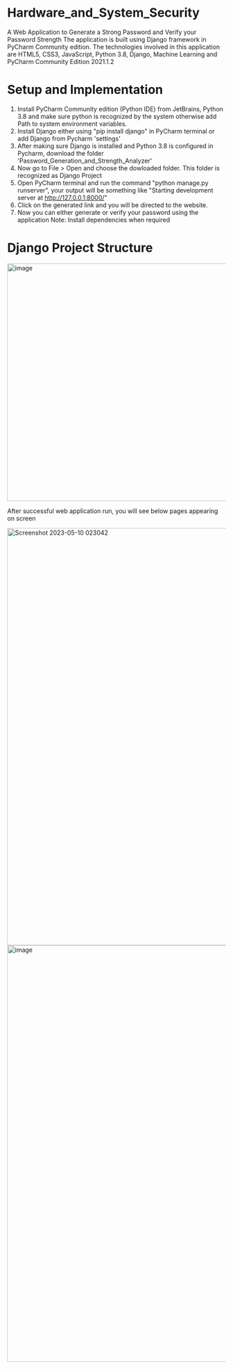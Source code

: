 # Hardware_and_System_Security
A Web Application to Generate a Strong Password and Verify your Password Strength
The application is built using Django framework in PyCharm Community edition. The technologies involved in this application are HTML5, CSS3, JavaScript, Python 3.8, Django, Machine Learning and PyCharm Community Edition 2021.1.2
# Setup and Implementation
1. Install PyCharm Community edition (Python IDE) from JetBrains, Python 3.8 and make sure python is recognized by the system otherwise add Path to system environment variables.
2. Install Django either using "pip install django" in PyCharm terminal or add Django from Pycharm 'settings'
3. After making sure Django is installed and Python 3.8 is configured in Pycharm, download the folder 'Password_Generation_and_Strength_Analyzer'
4. Now go to File > Open and choose the dowloaded folder. This folder is recognized as Django Project
5. Open PyCharm terminal and run the command "python manage.py runserver", your output will be something like "Starting development server at http://127.0.0.1:8000/"
6. Click on the generated link and you will be directed to the website.
7. Now you can either generate or verify your password using the application
Note: Install dependencies when required

# Django Project Structure
                                                              
<img width="547" alt="image" src="https://github.com/Lohitanvita/Hardware_and_System_Security/assets/87051664/52ac86d6-abbc-4593-b4ac-918dc10c3f5a">
 
                                                  
 After successful web application run, you will see below pages appearing on screen 
 
 <img width="960" alt="Screenshot 2023-05-10 023042" src="https://github.com/Lohitanvita/Hardware_and_System_Security/assets/87051664/def40145-9388-40d5-8e2f-b3355d916c9a">
 
<img width="959" alt="image" src="https://github.com/Lohitanvita/Hardware_and_System_Security/assets/87051664/1637377d-69c9-4d0d-850c-6ca6e39b8141">


